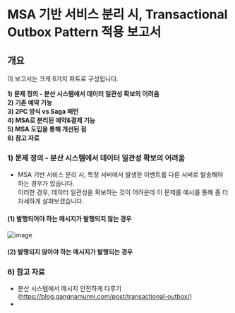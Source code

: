 # MSA 기반 서비스 분리 시, Transactional Outbox Pattern 적용 보고서 

## 개요

이 보고서는 크게 6가지 파트로 구성됩니다.
  
**1) 문제 정의 - 분산 시스템에서 데이터 일관성 확보의 어려움** <br>
**2) 기존 예약 기능** <br>
**3) 2PC 방식 vs Saga 패턴** <br>
**4) MSA로 분리된 예약&결제 기능** <br>
**5) MSA 도입을 통해 개선된 점** <br> 
**6) 참고 자료** <br> 



### 1) 문제 정의 - 분산 시스템에서 데이터 일관성 확보의 어려움

- MSA 기반 서비스 분리 시, 특정 서버에서 발생한 이벤트를 다른 서버로 발송해야 하는 경우가 있습니다. <br> 
  이러한 경우, 데이터 일관성을 확보하는 것이 어려운데 이 문제를 예시를 통해 좀 더 자세하게 살펴보겠습니다. <br> 


#### (1) 발행되어야 하는 메시지가 발행되지 않는 경우
  ![image](https://github.com/user-attachments/assets/51114dfa-b937-4663-850c-3c848aa97f75)



#### (2) 발행되지 않아야 하는 메시지가 발행되는 경우
 








### 6) 참고 자료
- 분산 시스템에서 메시지 안전하게 다루기(https://blog.gangnamunni.com/post/transactional-outbox/)
- 

